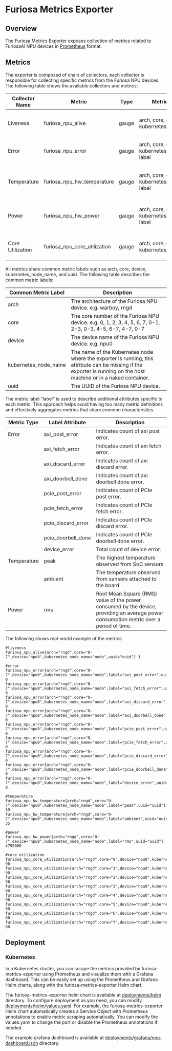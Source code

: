 # Furiosa Metrics Exporter 

## Overview
The Furiosa Metrics Exporter exposes collection of metrics related to FuriosaAI NPU devices in [Prometheus](https://prometheus.io/) format.

## Metrics
The exporter is composed of chain of collectors, each collector is responsible for collecting specific metrics from the Furiosa NPU devices.
The following table shows the available collectors and metrics:

| Collector Name   | Metric                       | Type  | Metric Labels                                         | Description                                      |
|------------------|------------------------------|-------|-------------------------------------------------------|--------------------------------------------------|
| Liveness         | furiosa_npu_alive            | gauge | arch, core, device, uuid, kubernetes_node_name        | The liveness of the Furiosa NPU device.          |
| Error            | furiosa_npu_error            | gauge | arch, core, device, uuid, kubernetes_node_name, label | The error count of the Furiosa NPU device.       |
| Temperature      | furiosa_npu_hw_temperature   | gauge | arch, core, device, uuid, kubernetes_node_name, label | The temperature of the Furiosa NPU device.       |
| Power            | furiosa_npu_hw_power         | gauge | arch, core, device, uuid, kubernetes_node_name, label | The power consumption of the Furiosa NPU device. |
| Core Utilization | furiosa_npu_core_utilization | gauge | arch, core, device, uuid, kubernetes_node_name        | The core utilization of the Furiosa NPU device.  |

All metrics share common metric labels such as arch, core, device, kubernetes_node_name, and uuid.
The following table describes the common metric labels:

| Common Metric Label  | Description                                                                                                                                                          |
|----------------------|----------------------------------------------------------------------------------------------------------------------------------------------------------------------|
| arch                 | The architecture of the Furiosa NPU device. e.g. warboy, rngd                                                                                                        |
| core                 | The core number of the Furiosa NPU device. e.g. 0, 1, 2, 3, 4, 5, 6, 7, 0-1, 2-3, 0-3, 4-5, 6-7, 4-7, 0-7                                                            |
| device               | The device name of the Furiosa NPU device. e.g. npu0                                                                                                                 |
| kubernetes_node_name | The name of the Kubernetes node where the exporter is running, this attribute can be missing if the exporter is running on the host machine or in a naked container. |
| uuid                 | The UUID of the Furiosa NPU device.                                                                                                                                  |

The metric label “label” is used to describe additional attributes specific to each metric.
This approach helps avoid having too many metric definitions and effectively aggregates metrics that share common characteristics.

| Metric Type | Label Attribute    | Description                                                                                                                            |
|-------------|--------------------|----------------------------------------------------------------------------------------------------------------------------------------|
| Error       | axi_post_error     | Indicates count of axi post error.                                                                                                     |
|             | axi_fetch_error    | Indicates count of axi fetch error.                                                                                                    |
|             | axi_discard_error  | Indicates count of axi discard error.                                                                                                  |
|             | axi_doorbell_done  | Indicates count of axi doorbell done error.                                                                                            |
|             | pcie_post_error    | Indicates count of PCIe post error.                                                                                                    |
|             | pcie_fetch_error   | Indicates count of PCIe fetch error.                                                                                                   |
|             | pcie_discard_error | Indicates count of PCIe discard error.                                                                                                 |
|             | pcie_doorbell_done | Indicates count of PCIe doorbell done error.                                                                                           |
|             | device_error       | Total count of device error.                                                                                                           |
| Temperature | peak               | The highest temperature observed from SoC sensors                                                                                      |
|             | ambient            | The temperature observed from sensors attached to the board                                                                            |
| Power       | rms                | Root Mean Square (RMS) value of the power consumed by the device, providing an average power consumption metric over a period of time. |



The following shows real-world example of the metrics:
```shell
#liveness
furiosa_npu_alive{arch="rngd",core="0-7",device="npu0",kubernetes_node_name="node",uuid="uuid"} 1

#error
furiosa_npu_error{arch="rngd",core="0-7",device="npu0",kubernetes_node_name="node",label="axi_post_error",uuid="uuid"} 0
furiosa_npu_error{arch="rngd",core="0-7",device="npu0",kubernetes_node_name="node",label="axi_fetch_error",uuid="uuid"} 0
furiosa_npu_error{arch="rngd",core="0-7",device="npu0",kubernetes_node_name="node",label="axi_discard_error",uuid="uuid"} 0
furiosa_npu_error{arch="rngd",core="0-7",device="npu0",kubernetes_node_name="node",label="axi_doorbell_done",uuid="uuid"} 0
furiosa_npu_error{arch="rngd",core="0-7",device="npu0",kubernetes_node_name="node",label="pcie_post_error",uuid="uuid"} 0
furiosa_npu_error{arch="rngd",core="0-7",device="npu0",kubernetes_node_name="node",label="pcie_fetch_error",uuid="uuid"} 0
furiosa_npu_error{arch="rngd",core="0-7",device="npu0",kubernetes_node_name="node",label="pcie_discard_error",uuid="uuid"} 0
furiosa_npu_error{arch="rngd",core="0-7",device="npu0",kubernetes_node_name="node",label="pcie_doorbell_done",uuid="uuid"} 0
furiosa_npu_error{arch="rngd",core="0-7",device="npu0",kubernetes_node_name="node",label="device_error",uuid="uuid"} 0

#temperature
furiosa_npu_hw_temperature{arch="rngd",core="0-7",device="npu0",kubernetes_node_name="node",label="peak",uuid="uuid"} 39
furiosa_npu_hw_temperature{arch="rngd",core="0-7",device="npu0",kubernetes_node_name="node",label="ambient",uuid="uuid"} 35

#power
furiosa_npu_hw_power{arch="rngd",core="0-7",device="npu0",kubernetes_node_name="node",label="rms",uuid="uuid"} 4795000

#core utilization
furiosa_npu_core_utilization{arch="rngd",core="0",device="npu0",kubernetes_node_name="node",uuid="uuid"} 90
furiosa_npu_core_utilization{arch="rngd",core="1",device="npu0",kubernetes_node_name="node",uuid="uuid"} 90
furiosa_npu_core_utilization{arch="rngd",core="2",device="npu0",kubernetes_node_name="node",uuid="uuid"} 90
furiosa_npu_core_utilization{arch="rngd",core="3",device="npu0",kubernetes_node_name="node",uuid="uuid"} 90
furiosa_npu_core_utilization{arch="rngd",core="4",device="npu0",kubernetes_node_name="node",uuid="uuid"} 90
furiosa_npu_core_utilization{arch="rngd",core="5",device="npu0",kubernetes_node_name="node",uuid="uuid"} 90
furiosa_npu_core_utilization{arch="rngd",core="6",device="npu0",kubernetes_node_name="node",uuid="uuid"} 90
furiosa_npu_core_utilization{arch="rngd",core="7",device="npu0",kubernetes_node_name="node",uuid="uuid"} 90
```

## Deployment

<!-- add baremetal support here -->

### Kubernetes
In a Kubernetes cluster, you can scrape the metrics provided by furiosa-metrics-exporter using Prometheus and visualize them with a Grafana dashboard.
This can be easily set up using the Prometheus and Grafana Helm charts, along with the furiosa-metrics-exporter Helm chart.

The furiosa-metrics-exporter helm chart is available at [deployments/helm](deployments/helm) directory. To configure deployment as you need, you can modify [deployments/helm/values.yaml](deployments/helm/values.yaml).
For example, the furiosa-metrics-exporter Helm chart automatically creates a Service Object with Prometheus annotations to enable metric scraping automatically. You can modify the values.yaml to change the port or disable the Prometheus annotations if needed.

The example grafana dashboard is available at [deployments/grafana/npu-dashboard.json](deployments/grafana/npu-dashboard.json) directory.
